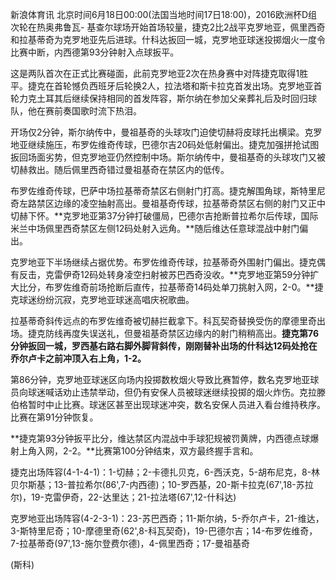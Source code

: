 
新浪体育讯
北京时间6月18日00:00(法国当地时间17日18:00)，2016欧洲杯D组次轮在热奥弗鲁瓦-
基查尔球场开始首场较量，捷克2比2战平克罗地亚，佩里西奇和拉基蒂奇为克罗地亚先后进球。什科达扳回一城，克罗地亚球迷投掷烟火一度令比赛中断，内西德第93分钟射入点球扳平。

这是两队首次在正式比赛碰面，此前克罗地亚2次在热身赛中对阵捷克取得1胜平。捷克在首轮憾负西班牙后轮换2人，拉法塔和斯卡拉克首发出场。克罗地亚首轮力克土耳其后继续保持相同的首发阵容，斯尔纳在参加父亲葬礼后及时回归球队，他在赛前奏国歌时流下热泪。

开场仅2分钟，斯尔纳传中，曼祖基奇的头球攻门迫使切赫将皮球托出横梁。克罗地亚继续施压，布罗佐维奇传球，巴德尔吉20码处低射偏出。捷克加强拼抢试图扳回场面劣势，但克罗地亚仍然控制中场。斯尔纳传中，曼祖基奇的头球攻门又被切赫救出。随后佩里西奇错过曼祖基奇在禁区内的低传。


布罗佐维奇传球，巴萨中场拉基蒂奇禁区右侧射门打高。捷克解围角球，斯特里尼奇左路禁区边缘的凌空抽射高出。曼祖基奇传球，拉基蒂奇禁区右侧的射门又正中切赫下怀。**克罗地亚第37分钟打破僵局，巴德尔吉抢断普拉希尔后传球，国际米兰中场佩里西奇禁区左侧12码处射入远角。**随后维达任意球混战中射门偏出。


克罗地亚下半场继续占据优势。布罗佐维奇传球，拉基蒂奇外围射门偏出。捷克偶有反击，克雷伊奇12码处转身凌空扫射被苏巴西奇没收。**克罗地亚第59分钟扩大比分，布罗佐维奇前场抢断后直传，拉基蒂奇14码处单刀挑射入网，2-0。**捷克球迷纷纷沉寂，克罗地亚球迷高唱庆祝歌曲。

拉基蒂奇斜传远点的布罗佐维奇被切赫拦截拿下。科瓦契奇替换受伤的摩德里奇出场。捷克防线再度失误送礼，但曼祖基奇禁区边缘内的射门稍稍高出。**捷克第76分钟扳回一城，罗西基右路右脚外脚背斜传，刚刚替补出场的什科达12码处抢在乔尔卢卡之前冲顶入右上角，1-2。**


第86分钟，克罗地亚球迷区向场内投掷数枚烟火导致比赛暂停，数名克罗地亚球员向球迷喊话劝止违禁举动，但仍有安保人员被球迷继续投掷的烟火炸伤。克拉滕伯格暂时中止比赛。球迷区甚至出现球迷冲突，数名安保人员进入看台维持秩序。比赛在第91分钟恢复。


**捷克第93分钟扳平比分，维达禁区内混战中手球犯规被罚黄牌，内西德点球爆射上角入网，2-2。**比赛第100分钟结束，双方最终握手言和。


捷克出场阵容(4-1-4-1)：1-切赫；2-卡德扎贝克，6-西沃克，5-胡布尼克，8-林贝尔斯基；13-普拉希尔(86',7-内西德)；10-罗西基，20-斯卡拉克(67',18-苏拉尔)，19-克雷伊奇，22-达里达；21-拉法塔(67',12-什科达)

克罗地亚出场阵容(4-2-3-1)：23-苏巴西奇；11-斯尔纳，5-乔尔卢卡，21-维达，3-斯特里尼奇；10-摩德里奇(62',8-科瓦契奇)，19-巴德尔吉；14-布罗佐维奇，7-拉基蒂奇(97',13-施尔登费尔德)，4-佩里西奇；17-曼祖基奇

(斯科)

